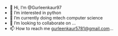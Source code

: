 - 👋 Hi, I’m @Gurleenkaur97
- 👀 I’m interested in python
- 🌱 I’m currently doing mtech computer science
- 💞️ I’m looking to collaborate on ...
- 📫 How to reach me gurleenkaur5781@gmail.com...

<!---
Gurleenkaur97/Gurleenkaur97 is a ✨ special ✨ repository because its `README.md` (this file) appears on your GitHub profile.
You can click the Preview link to take a look at your changes.
--->


